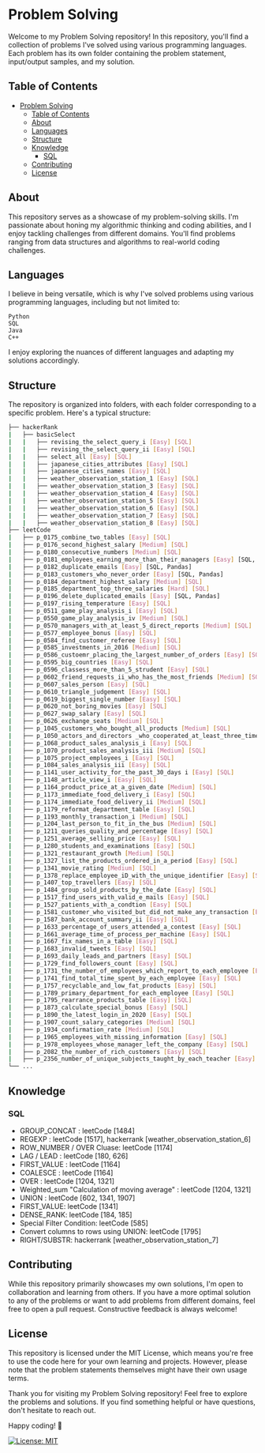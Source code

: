 # Problem Solving
Welcome to my Problem Solving repository! In this repository, you'll find a collection of problems I've solved using various programming languages. Each problem has its own folder containing the problem statement, input/output samples, and my solution.

## Table of Contents
- [Problem Solving](#problem-solving)
  - [Table of Contents](#table-of-contents)
  - [About](#about)
  - [Languages](#languages)
  - [Structure](#structure)
  - [Knowledge](#knowledge)
    - [SQL](#sql)
  - [Contributing](#contributing)
  - [License](#license)
  
<a name="about"></a>
## About
This repository serves as a showcase of my problem-solving skills. I'm passionate about honing my algorithmic thinking and coding abilities, and I enjoy tackling challenges from different domains. You'll find problems ranging from data structures and algorithms to real-world coding challenges.

<a name="Languages"></a>
## Languages
I believe in being versatile, which is why I've solved problems using various programming languages, including but not limited to:

    Python
    SQL
    Java
    C++

I enjoy exploring the nuances of different languages and adapting my solutions accordingly.

<a name='Structure'></a>
## Structure
The repository is organized into folders, with each folder corresponding to a specific problem. Here's a typical structure:

```bash
├── hackerRank
|   ├── basicSelect
|   |   ├── revising_the_select_query_i [Easy] [SQL]
|   |   ├── revising_the_select_query_ii [Easy] [SQL]
|   |   ├── select_all [Easy] [SQL]
|   |   ├── japanese_cities_attributes [Easy] [SQL]
|   |   ├── japanese_cities_names [Easy] [SQL]
|   |   ├── weather_observation_station_1 [Easy] [SQL]
|   |   ├── weather_observation_station_3 [Easy] [SQL]
|   |   ├── weather_observation_station_4 [Easy] [SQL]
|   |   ├── weather_observation_station_5 [Easy] [SQL]
|   |   ├── weather_observation_station_6 [Easy] [SQL]
|   |   ├── weather_observation_station_7 [Easy] [SQL]
|   |   ├── weather_observation_station_8 [Easy] [SQL]
├── leetCode
|   ├── p_0175_combine_two_tables [Easy] [SQL]
|   ├── p_0176_second_highest_salary [Medium] [SQL]
|   ├── p_0180_consecutive_numbers [Medium] [SQL]
|   ├── p_0181_employees_earning_more_than_their_managers [Easy] [SQL, Pandas]
|   ├── p_0182_duplicate_emails [Easy] [SQL, Pandas]
|   ├── p_0183_customers_who_never_order [Easy] [SQL, Pandas]
|   ├── p_0184_department_highest_salary [Medium] [SQL]
|   ├── p_0185_department_top_three_salaries [Hard] [SQL]
|   ├── p_0196_delete_duplicated_emails [Easy] [SQL, Pandas]
|   ├── p_0197_rising_temperature [Easy] [SQL]
|   ├── p_0511_game_play_analysis_i [Easy] [SQL]
|   ├── p_0550_game_play_analysis_iv [Medium] [SQL]
|   ├── p_0570_managers_with_at_least_5_direct_reports [Medium] [SQL]
|   ├── p_0577_employee_bonus [Easy] [SQL]
|   ├── p_0584_find_customer_referee [Easy] [SQL]
|   ├── p_0585_investments_in_2016 [Medium] [SQL]
|   ├── p_0586_custoemr_placing_the_largest_number_of_orders [Easy] [SQL]
|   ├── p_0595_big_countries [Easy] [SQL]
|   ├── p_0596_classess_more_than_5_strudent [Easy] [SQL]
|   ├── p_0602_friend_requests_ii_who_has_the_most_friends [Medium] [SQL]
|   ├── p_0607_sales_person [Easy] [SQL]
|   ├── p_0610_triangle_judgement [Easy] [SQL]
|   ├── p_0619_biggest_single_number [Easy] [SQL]
|   ├── p_0620_not_boring_movies [Easy] [SQL]
|   ├── p_0627_swap_salary [Easy] [SQL]
|   ├── p_0626_exchange_seats [Medium] [SQL]
|   ├── p_1045_customers_who_bought_all_products [Medium] [SQL]
|   ├── p_1050_actors_and_directors _who_cooperated_at_least_three_times [Easy] [SQL]
|   ├── p_1068_product_sales_analysis_i [Easy] [SQL]
|   ├── p_1070_product_sales_analysis_iii [Medium] [SQL]
|   ├── p_1075_project_employees_i [Easy] [SQL]
|   ├── p_1084_sales_analysis_iii [Easy] [SQL]
|   ├── p_1141_user_activity_for_the_past_30_days i [Easy] [SQL]
|   ├── p_1148_article_view_i [Easy] [SQL]
|   ├── p_1164_product_price_at_a_given_date [Medium] [SQL]
|   ├── p_1173_immediate_food_delivery_i [Easy] [SQL]
|   ├── p_1174_immediate_food_delivery_ii [Medium] [SQL]
|   ├── p_1179_reformat_department_table [Easy] [SQL]
|   ├── p_1193_monthly_transaction_i [Medium] [SQL]
|   ├── p_1204_last_person_to_fit_in_the_bus [Medium] [SQL]
|   ├── p_1211_queries_quality_and_percentage [Easy] [SQL]
|   ├── p_1251_average_selling_price [Easy] [SQL]
|   ├── p_1280_students_and_examinations [Easy] [SQL]
|   ├── p_1321_restaurant_growth [Medium] [SQL]
|   ├── p_1327_list_the_products_ordered_in_a_period [Easy] [SQL]
|   ├── p_1341_movie_rating [Medium] [SQL]
|   ├── p_1378_replace_employee_iD_with_the_unique_identifier [Easy] [SQL]
|   ├── p_1407_top_travellers [Easy] [SQL]
|   ├── p_1484_group_sold_products_by_the_date [Easy] [SQL]
|   ├── p_1517_find_users_with_valid_e_mails [Easy] [SQL]
|   ├── p_1527_patients_with_a_condtion [Easy] [SQL]
|   ├── p_1581_customer_who_visited_but_did_not_make_any_transaction [Easy] [SQL]
|   ├── p_1587_bank_account_summary_ii [Easy] [SQL]
|   ├── p_1633_percentage_of_users_attended_a_contest [Easy] [SQL]
|   ├── p_1661_average_time_of_process_per_machine [Easy] [SQL]
|   ├── p_1667_fix_names_in_a_table [Easy] [SQL]
|   ├── p_1683_invalid_tweets [Easy] [SQL]
|   ├── p_1693_daily_leads_and_partners [Easy] [SQL]
|   ├── p_1729_find_followers_count [Easy] [SQL]
|   ├── p_1731_the_number_of_employees_which_report_to_each_employee [Easy] [SQL]
|   ├── p_1741_find_total_time_spent_by_each_employee [Easy] [SQL]
|   ├── p_1757_recyclable_and_low_fat_products [Easy] [SQL]
|   ├── p_1789_primary_department_for_each_employee [Easy] [SQL]
|   ├── p_1795_rearrance_products_table [Easy] [SQL]
|   ├── p_1873_calculate_special_bonus [Easy] [SQL]
|   ├── p_1890_the_latest_login_in_2020 [Easy] [SQL]
|   ├── p_1907_count_salary_categories [Medium] [SQL]
|   ├── p_1934_confirmation_rate [Medium] [SQL]
|   ├── p_1965_employees_with_missing_information [Easy] [SQL]
|   ├── p_1978_employees_whose_manager_left_the_company [Easy] [SQL]
|   ├── p_2082_the_number_of_rich_customers [Easy] [SQL]
|   ├── p_2356_number_of_unique_subjects_taught_by_each_teacher [Easy] [SQL]
└── ...
```
<a name="Knowledge"></a>
## Knowledge
### SQL
- GROUP_CONCAT : leetCode [1484]
- REGEXP : leetCode [1517], hackerrank [weather_observation_station_6]
- ROW_NUMBER / OVER Cluase: leetCode [1174]
- LAG / LEAD : leetCode [180, 626]
- FIRST_VALUE : leetCode [1164]
- COALESCE : leetCode [1164]
- OVER : leetCode [1204, 1321]
- Weighted_sum "Calculation of moving average" : leetCode [1204, 1321]
- UNION : leetCode [602, 1341, 1907]
- FIRST_VALUE: leetCode [1341]
- DENSE_RANK: leetCode [184, 185]
- Special Filter Condition: leetCode [585]
- Convert columns to rows using UNION: leetCode [1795]
- RIGHT/SUBSTR: hackerrank [weather_observation_station_7]

<a name="Contributing"></a>
## Contributing
While this repository primarily showcases my own solutions, I'm open to collaboration and learning from others. If you have a more optimal solution to any of the problems or want to add problems from different domains, feel free to open a pull request. Constructive feedback is always welcome!

<a name='License'></a>
## License
This repository is licensed under the MIT License, which means you're free to use the code here for your own learning and projects. However, please note that the problem statements themselves might have their own usage terms.

Thank you for visiting my Problem Solving repository! Feel free to explore the problems and solutions. If you find something helpful or have questions, don't hesitate to reach out.

Happy coding! 🚀

[![License: MIT](https://img.shields.io/badge/License-MIT-blue.svg)](https://opensource.org/licenses/MIT)
